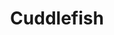 ---
layout: place
title: "Cuddlefish"
permalink: /georgia/dunwoody/cuddlefish.html
stateAbbr: GA
stateName: Georgia
cityName: Dunwoody
seo:
  name: "Cuddlefish"
  type: Restaurant
  links: https://www.cuddlefishatl.com/
description: "Looking for sushi in Dunwoody, Georgia? Check out Cuddlefish for a delightful Japanese dining experience. Enjoy a variety of sushi and other dishes in a welc..."
place_id: ChIJtdKgDAcJ9YgRRp3VA6b9tGU
photos:
  - name: >-
      places/ChIJtdKgDAcJ9YgRRp3VA6b9tGU/photos/AeeoHcKSiYw3cmcfp0mgU6f-9TKl_rzi9QGonYEnGsELO8wHL9eFSbMEUTkfH8ndQiS4dxhB9TAl49Kgx40DlbN8-QFJZBTer1NzGXztwR-39kq9MuQMVu5Na94cCzlCM-8-enhWvXkNnBhHP58sBrOv34DbmlkJHqGP_3alyNr4X1_ufPqayuCbj9U5cASZ7djWLKfgC1Jo9cuO8IcL-pShmrePiDXhG8xW2euNCKYbpguBOmR_sdU3dU3tCFUCG8RvcLOTblWvX2j_3qoTvfYB510cTRVVieaFfd03bSEys0yYMTqzB4UQ9MO-CfUnYhN3qgGTiiHt2F9_iEOuIQAgLUpSnpA5Jn5t1Exxxqd8tPecugcyq04AvLSjyRp8RPuxstszYZNfuhOrio6uEDUeaNpOoLTsM6sFPH7cRvTVvqtbKeKYnDmgRNcBwvENEN7u
    widthPx: 1500
    heightPx: 1000
    authorAttributions:
      - displayName: Atlanta Coffee Shops
        uri: https://maps.google.com/maps/contrib/114172722030166036832
        photoUri: >-
          https://lh3.googleusercontent.com/a-/ALV-UjWoBMkzb5KshtEOzq51twNP4USaNDLhrorWY7TwsseXQ3NO2yU=s100-p-k-no-mo
    flagContentUri: >-
      https://www.google.com/local/imagery/report/?cb_client=maps_api_places.places_api&image_key=!1e10!2sCIABIhAA3ilWBQrfaGffeEUAB4QM&hl=en-US
    googleMapsUri: >-
      https://www.google.com/maps/place//data=!3m4!1e2!3m2!1sCIABIhAA3ilWBQrfaGffeEUAB4QM!2e10!4m2!3m1!1s0x88f509070ca0d2b5:0x65b4fda603d59d46
  - name: >-
      places/ChIJtdKgDAcJ9YgRRp3VA6b9tGU/photos/AeeoHcLxlM_bs3y19LZvv5MH0jQJDrXmI4Qm-le8XsyeS-J4QjcK8n8UtZkKdpvQkrWWcM8PONukiUo-M8YAoP72yZK090HkitK7VM4Ff7PqM7pieg6eE9IjQWP3fT5ZKtMxo24NQkVJ9hXT2ivDUKeCBXLJKVuqVaHZynx76bWZaKcyHRNH1i-qW5TMjqqJtJ3_IdZDHW7hMLh01wnpTPBmurMr1M9132DmAIid51dA8sbH2sNuS5Y3d99ohpX0rOozlNVbmFMT5c6ZD9nMGctjS7u_v7msxL0nVN-EWOufBuZT7Zwhfr7OHKmSvQnPkjA2EO4ZQP3MH4sdf9mVGwfsOVbFlFX2WYx3dVnPyUROXLHi7HcSmafvX-Air2YFWTUCjfg1ExP-52zwAw8dFGlZIlGzi4_8SQXJWYRqnovZtVxUFtUG
    widthPx: 2964
    heightPx: 3429
    authorAttributions:
      - displayName: Thao Truong
        uri: https://maps.google.com/maps/contrib/110235495092038746543
        photoUri: >-
          https://lh3.googleusercontent.com/a-/ALV-UjXnxg5-hrBtyJUckzcb2_xvp1EHDAJoL-Il5OGgQV37h2hp3ct7gw=s100-p-k-no-mo
    flagContentUri: >-
      https://www.google.com/local/imagery/report/?cb_client=maps_api_places.places_api&image_key=!1e10!2sCIHM0ogKEICAgMDwhOq5tQE&hl=en-US
    googleMapsUri: >-
      https://www.google.com/maps/place//data=!3m4!1e2!3m2!1sCIHM0ogKEICAgMDwhOq5tQE!2e10!4m2!3m1!1s0x88f509070ca0d2b5:0x65b4fda603d59d46
  - name: >-
      places/ChIJtdKgDAcJ9YgRRp3VA6b9tGU/photos/AeeoHcLF4uCO_LcHnY5RJdrtEc8NqWHr-QpI4AbFDrODVZs0X25v3Tdn7pbnbTps4IofeptdkBlh2d5zGg0WbvGXA7Vtch68MlTmyODqj7Wlh96cxKavTlR986lJPEyJ_vaaeYFqcf-r-VAMa8Wt5S7sl3cDzGNa-Lyr1NnzfeJIUk2ntPZlPzSuoSljBnuHXP7YOVohERlgLsiDsSVp0QmCa_YPfxqKId-0F7WGBIdEE6-wk-k5-pnq764mRSOf-bx2sLv6d28PtssLgFQo8JeMeCzG67xbM-VywEv-pFc_4NYdvIT3gGmZlplKhy1nHodAYP3aPyM2altEFnbn3CDKN7JmihCgjZyY0uV0xnYSQavOGRNWEfkSce7djZp55SH0rkFnmzh-3mqVCY-W8uZLoH4n8s-nRFEjZwKR3lfPZTqjgN9gJJiv19Kj_x2ha6LX
    widthPx: 4080
    heightPx: 3072
    authorAttributions:
      - displayName: Angel C
        uri: https://maps.google.com/maps/contrib/108985633306450638366
        photoUri: >-
          https://lh3.googleusercontent.com/a-/ALV-UjWyJdbuAa6HsVsI5s4wM6c_Kqr_iTyUSWH96Y9p_zo4Qu99XL8U8g=s100-p-k-no-mo
    flagContentUri: >-
      https://www.google.com/local/imagery/report/?cb_client=maps_api_places.places_api&image_key=!1e10!2sCIABIhADydERSCsWAWfne5MACcbT&hl=en-US
    googleMapsUri: >-
      https://www.google.com/maps/place//data=!3m4!1e2!3m2!1sCIABIhADydERSCsWAWfne5MACcbT!2e10!4m2!3m1!1s0x88f509070ca0d2b5:0x65b4fda603d59d46
  - name: >-
      places/ChIJtdKgDAcJ9YgRRp3VA6b9tGU/photos/AeeoHcLonOynFtEzBNkzuHw3Ez1ekc38TAaLQJmUvB3llCv2kuq1LEW1GdexLhD8Mv4yXe-XLy64E51kgObPmvHkIRx-4-hhVeavLvol-A9ev-MJMkR8HBw54Kvhl1MvsYh43jVm5wiCjJE-DfZ9m6V1HAV4ZLILrR1o7J-rgOTsN-UAZvtCprWt2XC2TwNbJX3dWWNH-kOI7CpYOUo7GEzQyhiA3JoPxAty1UAIfRCAf1eHjIGZ136hJ7Im2Nys3tA5lJLIGnOa8-RL48WYMpguHAuU9LnOwydy5ZHfNdjqx6uRTw3lMJIuIE_ijI8S6ke-NVfTRfXI14RtGYZIWZCOC34sRBqKrj3UNN_xjZ56zhv3Z4WLNP7SZgr_93D5owbLUOFBJ08LR2lSP49jPocS8hNvyYhGsY6u0R7PjQ_4vyDiVuE
    widthPx: 3024
    heightPx: 4032
    authorAttributions:
      - displayName: Vera Lin
        uri: https://maps.google.com/maps/contrib/100064275350353994468
        photoUri: >-
          https://lh3.googleusercontent.com/a/ACg8ocKs11QoNJbypLNj2neJCINdCbGRJTAYpYk1g7n1TBmg_LEdZw=s100-p-k-no-mo
    flagContentUri: >-
      https://www.google.com/local/imagery/report/?cb_client=maps_api_places.places_api&image_key=!1e10!2sCIHM0ogKEICAgMDw1Ob0gAE&hl=en-US
    googleMapsUri: >-
      https://www.google.com/maps/place//data=!3m4!1e2!3m2!1sCIHM0ogKEICAgMDw1Ob0gAE!2e10!4m2!3m1!1s0x88f509070ca0d2b5:0x65b4fda603d59d46
  - name: >-
      places/ChIJtdKgDAcJ9YgRRp3VA6b9tGU/photos/AeeoHcLyy2zzzzx2M1zmJC1c9TVN0MDeZUeA6k2iMpQ0O90QjWdeITfw0eDRwu32hoppUie8C8amCwMSMBN0MOo-vnZCwzSb3DkE8P6LaAy_VO1JOAcxhZ6AwqwgLTUXTANSSA9oJwNBPx1BNuMvo_5kGQFHgHMyy99BT9DhFRJr1n0-m_8L1KOyxODfKw2aE32-_5_nY9EMjYG87St7qm2URmFcatEr6u8BUp_LDwqASqO5MwM-tvSYaYKHcCjQdtF3zqTLFgu1KkP9gPHMTzKaANByLKrcIIR46BZoVtAXoBqWO20Bv987qb3GNGCaewh0RcGEvb_fgxaQMmQ1x1dz8ptzAwbMtC74rUuONsSkJlWC4YFxveMnJKVzgS7HP8amFzIPMbVJYdFWw0XJZfH7PVlAUxmiUz3U020hZKynJuvQZreZgeiDe0w98mlES_g7
    widthPx: 1500
    heightPx: 1000
    authorAttributions:
      - displayName: Atlanta Coffee Shops
        uri: https://maps.google.com/maps/contrib/114172722030166036832
        photoUri: >-
          https://lh3.googleusercontent.com/a-/ALV-UjWoBMkzb5KshtEOzq51twNP4USaNDLhrorWY7TwsseXQ3NO2yU=s100-p-k-no-mo
    flagContentUri: >-
      https://www.google.com/local/imagery/report/?cb_client=maps_api_places.places_api&image_key=!1e10!2sCIABIhADycKzdCflJGffeEcABrO8&hl=en-US
    googleMapsUri: >-
      https://www.google.com/maps/place//data=!3m4!1e2!3m2!1sCIABIhADycKzdCflJGffeEcABrO8!2e10!4m2!3m1!1s0x88f509070ca0d2b5:0x65b4fda603d59d46
  - name: >-
      places/ChIJtdKgDAcJ9YgRRp3VA6b9tGU/photos/AeeoHcLXmogaBecio5dny_SEoWMZKQd_ogX8TM3_HmpEZHvZhPWHN2VzYevRbfl7KjusAjjsbJNPZ4VR9V06Ho6fGX02PS14RdqWNXdvUqjI0aFO0fF23tRmJCDCgIHe2GUACbX_tTh_LcM0lJ8rLHmi7QWqd7qL_I87uAeupBg_eA-qgaVFn2Vkil-5XI6pT0kVEByuRNk_9NwIsibysyt22WViFuipj91zUbHzDDbFA8InGwKF4rI81nG4_aI88xOk3zRRT6eXHKvSsNp5263-O6d8261H46WzwUXaQhFbAg9TEfIuOL8pJOpEGkKCEsaScKcEn0PYLEKPC2E4kjGREXD7_c3j5CqUlHvIRA9J-BTj0_IK-lZyyHMXYOp1Zg5e2_IUWD2aioELYPnJaPJALfVDDTlT9KNsPHIr7a3RLnjkePLqHVij67fIrRR_cjM4
    widthPx: 1500
    heightPx: 1000
    authorAttributions:
      - displayName: Atlanta Coffee Shops
        uri: https://maps.google.com/maps/contrib/114172722030166036832
        photoUri: >-
          https://lh3.googleusercontent.com/a-/ALV-UjWoBMkzb5KshtEOzq51twNP4USaNDLhrorWY7TwsseXQ3NO2yU=s100-p-k-no-mo
    flagContentUri: >-
      https://www.google.com/local/imagery/report/?cb_client=maps_api_places.places_api&image_key=!1e10!2sCIABIhADydERiQA9n2ffeEQACp9X&hl=en-US
    googleMapsUri: >-
      https://www.google.com/maps/place//data=!3m4!1e2!3m2!1sCIABIhADydERiQA9n2ffeEQACp9X!2e10!4m2!3m1!1s0x88f509070ca0d2b5:0x65b4fda603d59d46
  - name: >-
      places/ChIJtdKgDAcJ9YgRRp3VA6b9tGU/photos/AeeoHcLGrFKyxngWuHlqX0Um5zIjtqqQikXRnffv4LrrRNlQsdur-FXfbkZQRRzPMmZQXZdsr1lI3WarwUjONyEKZDrffzY5UCbhNQDxX1QKbRUHRrmFlvsPtuLK4762EJ5LrE3XnLb2VGMg9UniBwjVXgwBcMnUa9c6ewBpkHbIESIuqVHgsPuCiy8Kodj_Y3iGq7CWKd9NXaokVmsJMNspUDjnr9UxYhaLJiCVM5Eeu6J6h2nO9JRBq0yFYBiiG2RabssUHdmE5MDx23HTNSJc_qUJOl_klINRgRVjz-ix9tUyuBgxwyNhVBWnxVIC_97oalJH2dd8MrQu4SjTfDuSxR1Z6n3pymKNLwUj6XyYXTgIhDQ_DDvSdoxqGYwzqpqKzKVIOEZ4pM6up27vobU4xsaN67n4z7UEI1R-mg
    widthPx: 3024
    heightPx: 4032
    authorAttributions:
      - displayName: Kar K
        uri: https://maps.google.com/maps/contrib/110456647038442240449
        photoUri: >-
          https://lh3.googleusercontent.com/a-/ALV-UjXntJY6R_cUX_LNmMSYbp8bjaFZpMWIRbbg9b2HsTR3VP7gMCy4IA=s100-p-k-no-mo
    flagContentUri: >-
      https://www.google.com/local/imagery/report/?cb_client=maps_api_places.places_api&image_key=!1e10!2sCIHM0ogKEICAgMDw4PP7iQE&hl=en-US
    googleMapsUri: >-
      https://www.google.com/maps/place//data=!3m4!1e2!3m2!1sCIHM0ogKEICAgMDw4PP7iQE!2e10!4m2!3m1!1s0x88f509070ca0d2b5:0x65b4fda603d59d46
  - name: >-
      places/ChIJtdKgDAcJ9YgRRp3VA6b9tGU/photos/AeeoHcJLlHj8AYmJuZdZt6x9vAV004oaoxqEmA4nUEi-DVMIe8bOV5f73Gbbl9fx_1LvFJsqI3X5_uzahO4TyAWi_yaMat4UXvi_OqrZxovPMlhEGaaIJQk4RuEdBUNPqBLrCA0c_QAqbU4xnOxRibWmZ2I1O8mTY8QJ8HhXju1SlfX_Khwl7B1fssyxZlYqKvPrOXSFDXmTpLCy4tX7gTrefoEnWlJiEPKqUBeQqGK4fGpLDb9HRPTumznZhGSvkLtP7jU3wMOBDGP0ZWtSbSnjj2l8VtGK78MQ2oNOpSK1jkm9ove7IiQbkHdcBTLO7pbCXqbQC7HL1hxBmYPlejypbWeh3uxA3VRZvc3KhACL2MhMrhlWIjFpUULAwrIIWkWFuYwjbsL5TRO6-w_ea3jt0OiiFxuLphwQgh690BYL_y0vkvLQ
    widthPx: 3024
    heightPx: 4032
    authorAttributions:
      - displayName: Elizabeth Behar Powell
        uri: https://maps.google.com/maps/contrib/111910097234979327858
        photoUri: >-
          https://lh3.googleusercontent.com/a/ACg8ocKtyv6RRuPjAqL-l4Qw-DTnnJhGyYFgQwMKJlFeAA65wfrjeA=s100-p-k-no-mo
    flagContentUri: >-
      https://www.google.com/local/imagery/report/?cb_client=maps_api_places.places_api&image_key=!1e10!2sCIHM0ogKEICAgMCIz4eahgE&hl=en-US
    googleMapsUri: >-
      https://www.google.com/maps/place//data=!3m4!1e2!3m2!1sCIHM0ogKEICAgMCIz4eahgE!2e10!4m2!3m1!1s0x88f509070ca0d2b5:0x65b4fda603d59d46
  - name: >-
      places/ChIJtdKgDAcJ9YgRRp3VA6b9tGU/photos/AeeoHcLJsUJqDpc3s7DlNHShzv5DOG3qWm5WldpoGD4TzKIsfVhG7dsa23vOjel6xJx0DtgZuktVEUP24SuHFe7E3WW8Ufvo13CvAlXKsGyFz8vhjGuQJWw74xO2_OfZCpqLJSN-UxJAFmlfsN-dTaoyJpPfks76tmM-TZ0PHmVaxdlmtmhcjra3Dp0Lqvgx06Ynxh9nXsy29-82n4Jm-defEe996LgcdAbrBz3wu391ItjbpEL0gj6cR6WBq-ookx-Tw9-APlqjpj2_D5i9IGuOTwR7xzcA1qrj4sQHiU0dqRL9ANQUniq_xZT7VvzOKhb822cR3wwfVOpzqnNL1ZwS4zyjL-klUEjkB0mF0Jx2E0hdc3ZMzV4yVT0wSGQC9EJTKDKkliIk7mcKSOThmQNsv0z5Nx40d-Fy4C2BVP6fCkHgicEgpLMk_gd6LVjMcxiz
    widthPx: 1500
    heightPx: 1000
    authorAttributions:
      - displayName: Atlanta Coffee Shops
        uri: https://maps.google.com/maps/contrib/114172722030166036832
        photoUri: >-
          https://lh3.googleusercontent.com/a-/ALV-UjWoBMkzb5KshtEOzq51twNP4USaNDLhrorWY7TwsseXQ3NO2yU=s100-p-k-no-mo
    flagContentUri: >-
      https://www.google.com/local/imagery/report/?cb_client=maps_api_places.places_api&image_key=!1e10!2sCIABIhADycKzdCflJGffeEYADIwS&hl=en-US
    googleMapsUri: >-
      https://www.google.com/maps/place//data=!3m4!1e2!3m2!1sCIABIhADycKzdCflJGffeEYADIwS!2e10!4m2!3m1!1s0x88f509070ca0d2b5:0x65b4fda603d59d46
  - name: >-
      places/ChIJtdKgDAcJ9YgRRp3VA6b9tGU/photos/AeeoHcJZWWgQUH_uyxI_6068k3KdFLQ8oqmkdLNtQ_jekCIqrsmJ0cwYxGPw4Cn_Mj9egQrYbHW1qzgeDSyxEEwjcaurCjHHGzrMov-tyVY3PHRrkeXWgCDysuImep4xqGtNVZZBwGhQINC8HfYVj0cZ_my7YRa-ht3BsWK31uMAojAP3yglBAoQVapBgxy6Gi5Syjm2xCS9gvn5J5PuHBIgxFGQECi3u4BNYVY3MQvDzFZVMTKHXbfywT4RYU4iOxv_EFgBDJyoGu-X79ORbyyFmlZoiLszfTqOHZhfT0C9249Mar8EL2FGCcgidNKKfqguDOzZz7GqCVH0MXbzLDAM9Y7_U_vWzLJ6rgyOMzGUOn9utgwEmRBggN9KDKeG9iiS0iNurS1dbbEhTWgAEpafWauvxG5Yq_s03Ka5APgratOiVg
    widthPx: 3022
    heightPx: 2848
    authorAttributions:
      - displayName: Thao Truong
        uri: https://maps.google.com/maps/contrib/110235495092038746543
        photoUri: >-
          https://lh3.googleusercontent.com/a-/ALV-UjXnxg5-hrBtyJUckzcb2_xvp1EHDAJoL-Il5OGgQV37h2hp3ct7gw=s100-p-k-no-mo
    flagContentUri: >-
      https://www.google.com/local/imagery/report/?cb_client=maps_api_places.places_api&image_key=!1e10!2sCIHM0ogKEICAgMDwhOq5dQ&hl=en-US
    googleMapsUri: >-
      https://www.google.com/maps/place//data=!3m4!1e2!3m2!1sCIHM0ogKEICAgMDwhOq5dQ!2e10!4m2!3m1!1s0x88f509070ca0d2b5:0x65b4fda603d59d46
address: 290 High St, Dunwoody, GA 30346, USA
street: 290 High St
city: Dunwoody
state: GA
zip: '30346'
country: USA
neighborhood: Perimeter Center
latitude: '33.923707'
longitude: '-84.346420'
accessibility_options:
  wheelchairAccessibleParking: true
  wheelchairAccessibleEntrance: true
business_status: OPERATIONAL
name: Cuddlefish
google_maps_links:
  directionsUri: >-
    https://www.google.com/maps/dir//''/data=!4m7!4m6!1m1!4e2!1m2!1m1!1s0x88f509070ca0d2b5:0x65b4fda603d59d46!3e0
  placeUri: https://maps.google.com/?cid=7328761383109369158
  writeAReviewUri: >-
    https://www.google.com/maps/place//data=!4m3!3m2!1s0x88f509070ca0d2b5:0x65b4fda603d59d46!12e1
  reviewsUri: >-
    https://www.google.com/maps/place//data=!4m4!3m3!1s0x88f509070ca0d2b5:0x65b4fda603d59d46!9m1!1b1
  photosUri: >-
    https://www.google.com/maps/place//data=!4m3!3m2!1s0x88f509070ca0d2b5:0x65b4fda603d59d46!10e5
primary_type: Restaurant
opening_hours:
  regular: null
  current: null
secondary_opening_hours:
  regular:
    weekdayDescriptions: null
    type: null
  current:
    weekdayDescriptions: null
    type: null
phone: (678) 994-2715
price_level: null
price_range: null
rating: '4.3'
rating_count: 30
website: https://www.cuddlefishatl.com/
reviews:
  - name: >-
      places/ChIJtdKgDAcJ9YgRRp3VA6b9tGU/reviews/ChZDSUhNMG9nS0VJQ0FnTUR3aE9xNWVREAE
    relativePublishTimeDescription: 3 weeks ago
    rating: 5
    text:
      text: >-
        We did the Temaki Tasting. I highly recommend because you can try a
        little bit of everything. I had a couple favorites in there like the
        Shrimp Katsu Temaki, Crispy Spicy Tuna Temaki, Taiwanese Chicken Nuggets
        and Crab and Scallops Temaki. The server recommended this sake because
        it’s popular. It was easy to drink but if you don’t like sweet, try
        their other options. They have an array of sake, wines, and beers that
        are displayed.


        It was a busy night as it was their soft opening so we waited a little
        and got to take a look at their menu. We were well taken care of. Our
        server recommended drinks and food which was nice!


        The atmosphere is spacious, clean, elegant. You walk in and you’ll see
        the temaki bar to the left and cafe to the right. Their lattes sound
        good but we didnt get to try them yet. Their breads are a must try! They
        have an assortment of flavors. All yummy.


        Try out Cuddlefish for a delectable meal. What a treat this was!
      languageCode: en
    originalText:
      text: >-
        We did the Temaki Tasting. I highly recommend because you can try a
        little bit of everything. I had a couple favorites in there like the
        Shrimp Katsu Temaki, Crispy Spicy Tuna Temaki, Taiwanese Chicken Nuggets
        and Crab and Scallops Temaki. The server recommended this sake because
        it’s popular. It was easy to drink but if you don’t like sweet, try
        their other options. They have an array of sake, wines, and beers that
        are displayed.


        It was a busy night as it was their soft opening so we waited a little
        and got to take a look at their menu. We were well taken care of. Our
        server recommended drinks and food which was nice!


        The atmosphere is spacious, clean, elegant. You walk in and you’ll see
        the temaki bar to the left and cafe to the right. Their lattes sound
        good but we didnt get to try them yet. Their breads are a must try! They
        have an assortment of flavors. All yummy.


        Try out Cuddlefish for a delectable meal. What a treat this was!
      languageCode: en
    authorAttribution:
      displayName: Thao Truong
      uri: https://www.google.com/maps/contrib/110235495092038746543/reviews
      photoUri: >-
        https://lh3.googleusercontent.com/a-/ALV-UjXnxg5-hrBtyJUckzcb2_xvp1EHDAJoL-Il5OGgQV37h2hp3ct7gw=s128-c0x00000000-cc-rp-mo-ba4
    publishTime: '2025-03-23T13:23:24.992376Z'
    flagContentUri: >-
      https://www.google.com/local/review/rap/report?postId=ChZDSUhNMG9nS0VJQ0FnTUR3aE9xNWVREAE&d=17924085&t=1
    googleMapsUri: >-
      https://www.google.com/maps/reviews/data=!4m6!14m5!1m4!2m3!1sChZDSUhNMG9nS0VJQ0FnTUR3aE9xNWVREAE!2m1!1s0x88f509070ca0d2b5:0x65b4fda603d59d46
  - name: >-
      places/ChIJtdKgDAcJ9YgRRp3VA6b9tGU/reviews/ChdDSUhNMG9nS0VJQ0FnTUR3MU9hMHZ3RRAB
    relativePublishTimeDescription: 3 weeks ago
    rating: 1
    text:
      text: >-
        Foul fish... I normally don't write bad reviews, but people can get
        really sick here.


        I was so excited to try Jason Liang's new restaurant and came for lunch
        during their soft opening. Interior and plating- beautiful; hostess and
        server- friendly and professional; food- reason for concern.


        I ordered their poke bowl because it had my favorite fish (yellow tail,
        salmon, and tuna) and I didn't want to order 5 temaki at the temaki bar.
        The poke looked cute, but when I took my first bite, it tasted
        overwhelming of sushi rice vinegar followed by some chili based sauce
        masking bad (if not already spoiled) tuna. I really hate wasting food,
        so I tried to at least eat the avocado, salmon, and yellow tail. I got
        through half and felt ill. The server was super sweet and tried to help
        me, but I just wanted to leave.


        I understand if the cuts of poke bowl are ugly cuts and maybe even the
        brown parts of salmon, but don't put food that's about to spoil into
        people's food. Really disappointed and expected better quality. Will not
        return even to their café half.
      languageCode: en
    originalText:
      text: >-
        Foul fish... I normally don't write bad reviews, but people can get
        really sick here.


        I was so excited to try Jason Liang's new restaurant and came for lunch
        during their soft opening. Interior and plating- beautiful; hostess and
        server- friendly and professional; food- reason for concern.


        I ordered their poke bowl because it had my favorite fish (yellow tail,
        salmon, and tuna) and I didn't want to order 5 temaki at the temaki bar.
        The poke looked cute, but when I took my first bite, it tasted
        overwhelming of sushi rice vinegar followed by some chili based sauce
        masking bad (if not already spoiled) tuna. I really hate wasting food,
        so I tried to at least eat the avocado, salmon, and yellow tail. I got
        through half and felt ill. The server was super sweet and tried to help
        me, but I just wanted to leave.


        I understand if the cuts of poke bowl are ugly cuts and maybe even the
        brown parts of salmon, but don't put food that's about to spoil into
        people's food. Really disappointed and expected better quality. Will not
        return even to their café half.
      languageCode: en
    authorAttribution:
      displayName: Vera Lin
      uri: https://www.google.com/maps/contrib/100064275350353994468/reviews
      photoUri: >-
        https://lh3.googleusercontent.com/a/ACg8ocKs11QoNJbypLNj2neJCINdCbGRJTAYpYk1g7n1TBmg_LEdZw=s128-c0x00000000-cc-rp-mo
    publishTime: '2025-03-23T21:30:44.036119Z'
    flagContentUri: >-
      https://www.google.com/local/review/rap/report?postId=ChdDSUhNMG9nS0VJQ0FnTUR3MU9hMHZ3RRAB&d=17924085&t=1
    googleMapsUri: >-
      https://www.google.com/maps/reviews/data=!4m6!14m5!1m4!2m3!1sChdDSUhNMG9nS0VJQ0FnTUR3MU9hMHZ3RRAB!2m1!1s0x88f509070ca0d2b5:0x65b4fda603d59d46
  - name: >-
      places/ChIJtdKgDAcJ9YgRRp3VA6b9tGU/reviews/ChdDSUhNMG9nS0VJQ0FnTUR3NFBQN2tRRRAB
    relativePublishTimeDescription: a week ago
    rating: 2
    text:
      text: >-
        TLDR: Pricy as heck for a “smaller than what appears on camera” food.
        Won’t be back.


        Visited yesterday in their soft opening so I’ll be criticizing softly.


        I called in for a reservation and the host did a great job and was very
        friendly and pleasant.


        Restaurant was empty at this hour and as we sat, the same server came
        back twice to ask us if other people were coming and I’ve answered him
        twice that there will be 4 people total. Seems unprofessional. He should
        know how many people based on the reservation and not ask me 2x if we
        were waiting on more people… but oh well, he is probably very new as a
        server.


        We ordered 2 appetizers, the fried tofu which was I think $14? Came with
        5 pieces of 2 inch tofus. Came to,.. $3 a piece? For tofu? lol…. Scam.
        We also ordered fried chicken. Which was just a different name for
        Taiwanese chicken nuggets. $10, not too unreasonable. But the worst part
        of this? Those 2 overpriced snacks was 40 minutes long to make for no
        reason at all considering the restaurant was empty. Had to ask the
        server 3x if it was coming instead of him letting us know how our food
        was doing. Apparently he said it is supposed to be served with our
        temaki? It’s appetizer no? Are we supposed to sit there with our waters
        for 40 minutes? This displeased me.


        My friend ordered their in-house made sake and they were out. We asked
        him about their other sake options but he did not understand what he was
        selling. Need more training for sure. Beer took him 20 minutes to grab….
        Again…. In a n empty restaurant. Never asked us if we wanted our tea hot
        or cold so they messed up on the order.


        Now let’s talk about the temaki. I think Atlanta restaurant owners just
        love scamming people with these prices. Some of the original concept of
        temaki restaurants in west coast and NYC doesn’t even charge this much
        for a 2 inch mini bites. Kazunori, which is one of the OG temaki
        restaurants charge $36 (tip included) for 5 PREMIUM hand rolls that
        includes, yellowtail, salmon, otoro, lobster, and lastly creamy
        scallops. What do I get for $32 in Cuddlefish? yellowtail, salmon ,
        shrimp tempura (cheap crap), crab scallop, and 3 think slices of
        avocados (a HUGE scam). Easy to say I will not be coming back.


        Another annoying reason would be these plastic that covers the nori… I
        get the point of trying to keep it fresh but the point of the nori is if
        you’re serving me 5 temaki at the same time like some of the other
        restaurants I’ve had it in. Waiting an hour for 2 bites of food that I
        have to push plastic out of IS NOT a good experience. Also waiting an
        hour for 5 pieces of “snacks” isn’t great. We all left very hungry and
        disappointed. Is the food good? It’s okay. Definitely wouldn’t rave
        about it. The best thing I liked from it was the crab scallop.


        The biggest turn off is prices. Atmosphere was probably the best thing
        they offer. Also manager took a while going back and forth trying to
        figure out how to check us out. Definitely need to work on their kinks.
        Service being crap is fine, but the food needs to cover that lack there
        of. Which it did not.


        Despite my review I know this place will do well, because Atlantans do
        not know the value of the food they’re eating because it’s simply the
        new “hype”.
      languageCode: en
    originalText:
      text: >-
        TLDR: Pricy as heck for a “smaller than what appears on camera” food.
        Won’t be back.


        Visited yesterday in their soft opening so I’ll be criticizing softly.


        I called in for a reservation and the host did a great job and was very
        friendly and pleasant.


        Restaurant was empty at this hour and as we sat, the same server came
        back twice to ask us if other people were coming and I’ve answered him
        twice that there will be 4 people total. Seems unprofessional. He should
        know how many people based on the reservation and not ask me 2x if we
        were waiting on more people… but oh well, he is probably very new as a
        server.


        We ordered 2 appetizers, the fried tofu which was I think $14? Came with
        5 pieces of 2 inch tofus. Came to,.. $3 a piece? For tofu? lol…. Scam.
        We also ordered fried chicken. Which was just a different name for
        Taiwanese chicken nuggets. $10, not too unreasonable. But the worst part
        of this? Those 2 overpriced snacks was 40 minutes long to make for no
        reason at all considering the restaurant was empty. Had to ask the
        server 3x if it was coming instead of him letting us know how our food
        was doing. Apparently he said it is supposed to be served with our
        temaki? It’s appetizer no? Are we supposed to sit there with our waters
        for 40 minutes? This displeased me.


        My friend ordered their in-house made sake and they were out. We asked
        him about their other sake options but he did not understand what he was
        selling. Need more training for sure. Beer took him 20 minutes to grab….
        Again…. In a n empty restaurant. Never asked us if we wanted our tea hot
        or cold so they messed up on the order.


        Now let’s talk about the temaki. I think Atlanta restaurant owners just
        love scamming people with these prices. Some of the original concept of
        temaki restaurants in west coast and NYC doesn’t even charge this much
        for a 2 inch mini bites. Kazunori, which is one of the OG temaki
        restaurants charge $36 (tip included) for 5 PREMIUM hand rolls that
        includes, yellowtail, salmon, otoro, lobster, and lastly creamy
        scallops. What do I get for $32 in Cuddlefish? yellowtail, salmon ,
        shrimp tempura (cheap crap), crab scallop, and 3 think slices of
        avocados (a HUGE scam). Easy to say I will not be coming back.


        Another annoying reason would be these plastic that covers the nori… I
        get the point of trying to keep it fresh but the point of the nori is if
        you’re serving me 5 temaki at the same time like some of the other
        restaurants I’ve had it in. Waiting an hour for 2 bites of food that I
        have to push plastic out of IS NOT a good experience. Also waiting an
        hour for 5 pieces of “snacks” isn’t great. We all left very hungry and
        disappointed. Is the food good? It’s okay. Definitely wouldn’t rave
        about it. The best thing I liked from it was the crab scallop.


        The biggest turn off is prices. Atmosphere was probably the best thing
        they offer. Also manager took a while going back and forth trying to
        figure out how to check us out. Definitely need to work on their kinks.
        Service being crap is fine, but the food needs to cover that lack there
        of. Which it did not.


        Despite my review I know this place will do well, because Atlantans do
        not know the value of the food they’re eating because it’s simply the
        new “hype”.
      languageCode: en
    authorAttribution:
      displayName: Kar K
      uri: https://www.google.com/maps/contrib/110456647038442240449/reviews
      photoUri: >-
        https://lh3.googleusercontent.com/a-/ALV-UjXntJY6R_cUX_LNmMSYbp8bjaFZpMWIRbbg9b2HsTR3VP7gMCy4IA=s128-c0x00000000-cc-rp-mo-ba4
    publishTime: '2025-04-02T15:50:34.934257Z'
    flagContentUri: >-
      https://www.google.com/local/review/rap/report?postId=ChdDSUhNMG9nS0VJQ0FnTUR3NFBQN2tRRRAB&d=17924085&t=1
    googleMapsUri: >-
      https://www.google.com/maps/reviews/data=!4m6!14m5!1m4!2m3!1sChdDSUhNMG9nS0VJQ0FnTUR3NFBQN2tRRRAB!2m1!1s0x88f509070ca0d2b5:0x65b4fda603d59d46
  - name: >-
      places/ChIJtdKgDAcJ9YgRRp3VA6b9tGU/reviews/ChdDSUhNMG9nS0VJQ0FnTUR3LWEtVHpBRRAB
    relativePublishTimeDescription: 2 weeks ago
    rating: 5
    text:
      text: >-
        Such a fun experience trying new things and watching the magic happen in
        front of you! Everything I tried was unique and delicious!
      languageCode: en
    originalText:
      text: >-
        Such a fun experience trying new things and watching the magic happen in
        front of you! Everything I tried was unique and delicious!
      languageCode: en
    authorAttribution:
      displayName: Zoe Foy
      uri: https://www.google.com/maps/contrib/109979351286909533316/reviews
      photoUri: >-
        https://lh3.googleusercontent.com/a/ACg8ocLyBIEupJPsgNYmlOFPx3OtXqYukdp6gp6RLAsukP5tgVOT0g=s128-c0x00000000-cc-rp-mo
    publishTime: '2025-03-27T02:02:16.192692Z'
    flagContentUri: >-
      https://www.google.com/local/review/rap/report?postId=ChdDSUhNMG9nS0VJQ0FnTUR3LWEtVHpBRRAB&d=17924085&t=1
    googleMapsUri: >-
      https://www.google.com/maps/reviews/data=!4m6!14m5!1m4!2m3!1sChdDSUhNMG9nS0VJQ0FnTUR3LWEtVHpBRRAB!2m1!1s0x88f509070ca0d2b5:0x65b4fda603d59d46
  - name: >-
      places/ChIJtdKgDAcJ9YgRRp3VA6b9tGU/reviews/ChZDSUhNMG9nS0VJQ0FnTUNJOGNiZldREAE
    relativePublishTimeDescription: a week ago
    rating: 5
    text:
      text: >-
        TLDR: Signature hand rolls were tasty. Flavors complemented each other
        well. Appetizers were great. Customer service was outstanding. Food
        service a bit slow due to busy opening week.


        My coworkers and I work at the hospital nearby and came here after our
        shift. We did not realize it was during their first week of opening.


        Food service was understandably slow as they were still getting a grip
        on things.

        Our waiter, Jimmy was friendly, calm (yet urgent), and fantastic amidst
        hungry customers. He even knew the menu and was able to describe
        anything we asked.


        The manager, Jasmine came out to apologize, checked on us frequently,
        and even helped to serve us (rare quality!). She even comped a part of
        our meal. AMAZING!!


        Overall, a phenomenal dining experience and I would come back despite
        the wait. (I did lol).
      languageCode: en
    originalText:
      text: >-
        TLDR: Signature hand rolls were tasty. Flavors complemented each other
        well. Appetizers were great. Customer service was outstanding. Food
        service a bit slow due to busy opening week.


        My coworkers and I work at the hospital nearby and came here after our
        shift. We did not realize it was during their first week of opening.


        Food service was understandably slow as they were still getting a grip
        on things.

        Our waiter, Jimmy was friendly, calm (yet urgent), and fantastic amidst
        hungry customers. He even knew the menu and was able to describe
        anything we asked.


        The manager, Jasmine came out to apologize, checked on us frequently,
        and even helped to serve us (rare quality!). She even comped a part of
        our meal. AMAZING!!


        Overall, a phenomenal dining experience and I would come back despite
        the wait. (I did lol).
      languageCode: en
    authorAttribution:
      displayName: Ashley Tran
      uri: https://www.google.com/maps/contrib/104585715073867611389/reviews
      photoUri: >-
        https://lh3.googleusercontent.com/a-/ALV-UjUDa-nypPWncowsDaRxyQS6Pg7iB0QMgk1Vl9DFnDYtGMXhgBV1=s128-c0x00000000-cc-rp-mo
    publishTime: '2025-04-02T22:52:33.470013Z'
    flagContentUri: >-
      https://www.google.com/local/review/rap/report?postId=ChZDSUhNMG9nS0VJQ0FnTUNJOGNiZldREAE&d=17924085&t=1
    googleMapsUri: >-
      https://www.google.com/maps/reviews/data=!4m6!14m5!1m4!2m3!1sChZDSUhNMG9nS0VJQ0FnTUNJOGNiZldREAE!2m1!1s0x88f509070ca0d2b5:0x65b4fda603d59d46
parking_options:
  freeParkingLot: true
  freeStreetParking: true
  freeGarageParking: true
payment_options:
  acceptsCreditCards: true
  acceptsCashOnly: false
allow_dogs: null
curbside_pickup: false
delivery: true
dine_in: true
good_for_children: null
good_for_groups: null
good_for_sports: null
live_music: null
menu_for_children: null
outdoor_seating: true
reservable: null
restroom: true
serves_beer: true
serves_breakfast: null
serves_brunch: null
serves_cocktails: null
serves_coffee: true
serves_dinner: null
serves_dessert: null
serves_lunch: null
serves_vegetarian_food: null
serves_wine: true
takeout: true
summary: null

---